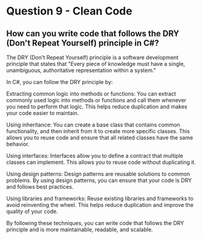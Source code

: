 # Question 9 - Clean Code

## How can you write code that follows the DRY (Don't Repeat Yourself) principle in C#?

The DRY (Don't Repeat Yourself) principle is a software development principle that states that "Every piece of knowledge must have a single, unambiguous, authoritative representation within a system."

In C#, you can follow the DRY principle by:

Extracting common logic into methods or functions: You can extract commonly used logic into methods or functions and call them whenever you need to perform that logic. This helps reduce duplication and makes your code easier to maintain.

Using inheritance: You can create a base class that contains common functionality, and then inherit from it to create more specific classes. This allows you to reuse code and ensure that all related classes have the same behavior.

Using interfaces: Interfaces allow you to define a contract that multiple classes can implement. This allows you to reuse code without duplicating it.

Using design patterns: Design patterns are reusable solutions to common problems. By using design patterns, you can ensure that your code is DRY and follows best practices.

Using libraries and frameworks: Reuse existing libraries and frameworks to avoid reinventing the wheel. This helps reduce duplication and improve the quality of your code.

By following these techniques, you can write code that follows the DRY principle and is more maintainable, readable, and scalable.